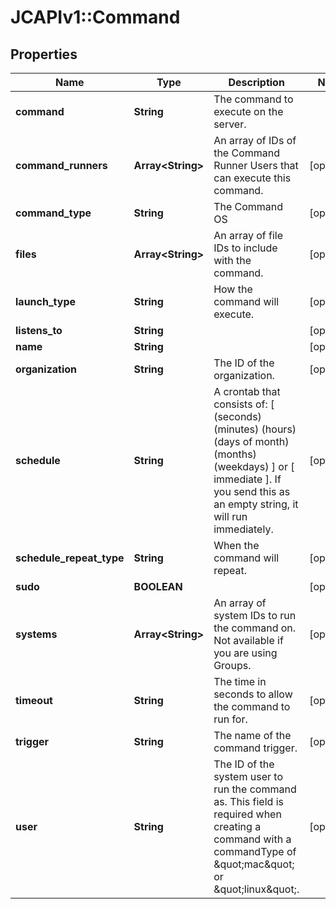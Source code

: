# JCAPIv1::Command

## Properties
Name | Type | Description | Notes
------------ | ------------- | ------------- | -------------
**command** | **String** | The command to execute on the server. | 
**command_runners** | **Array&lt;String&gt;** | An array of IDs of the Command Runner Users that can execute this command. | [optional] 
**command_type** | **String** | The Command OS | [optional] 
**files** | **Array&lt;String&gt;** | An array of file IDs to include with the command. | [optional] 
**launch_type** | **String** | How the command will execute. | [optional] 
**listens_to** | **String** |  | [optional] 
**name** | **String** |  | [optional] 
**organization** | **String** | The ID of the organization. | [optional] 
**schedule** | **String** | A crontab that consists of: [ (seconds) (minutes) (hours) (days of month) (months) (weekdays) ] or [ immediate ]. If you send this as an empty string, it will run immediately.  | [optional] 
**schedule_repeat_type** | **String** | When the command will repeat. | [optional] 
**sudo** | **BOOLEAN** |  | [optional] 
**systems** | **Array&lt;String&gt;** | An array of system IDs to run the command on. Not available if you are using Groups. | [optional] 
**timeout** | **String** | The time in seconds to allow the command to run for. | [optional] 
**trigger** | **String** | The name of the command trigger. | [optional] 
**user** | **String** | The ID of the system user to run the command as. This field is required when creating a command with a commandType of \&quot;mac\&quot; or \&quot;linux\&quot;. | [optional] 


